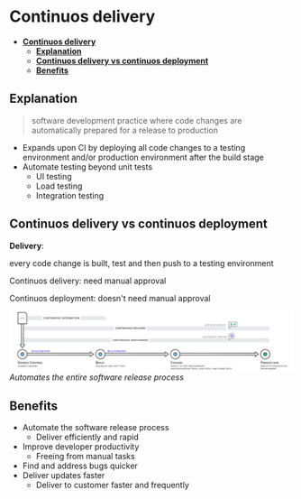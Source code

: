 # **Continuos delivery**

- [**Continuos delivery**](#continuos-delivery)
  - [**Explanation**](#explanation)
  - [**Continuos delivery vs continuos deployment**](#continuos-delivery-vs-continuos-deployment)
  - [**Benefits**](#benefits)

## **Explanation**

> software development practice where code changes are automatically prepared for a release to production

- Expands upon CI by deploying all code changes to a testing environment and/or production environment after the build stage
- Automate testing beyond unit tests
  - UI testing
  - Load testing
  - Integration testing

## **Continuos delivery vs continuos deployment**

**Delivery**:

every code change is built, test and then push to a testing environment

Continuos delivery:
need manual approval

Continuos deployment:
doesn't need manual approval

![continuos integration](media/continuous_integration.png)
*Automates the entire software release process*

## **Benefits**

- Automate the software release process
  - Deliver efficiently and rapid
- Improve developer productivity
  - Freeing from manual tasks
- Find and address bugs quicker
- Deliver updates faster
  - Deliver to customer faster and frequently
